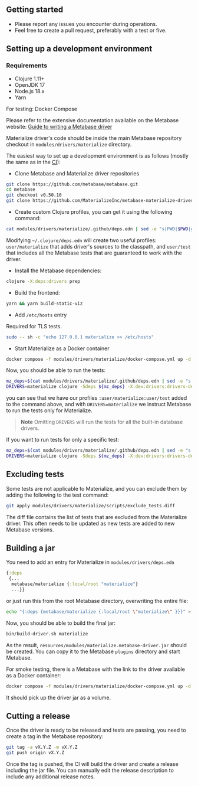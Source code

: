 ## Getting started

* Please report any issues you encounter during operations.
* Feel free to create a pull request, preferably with a test or five.

## Setting up a development environment

### Requirements

* Clojure 1.11+
* OpenJDK 17
* Node.js 18.x
* Yarn

For testing: Docker Compose

Please refer to the extensive documentation available on the Metabase website: [Guide to writing a Metabase driver](https://www.metabase.com/docs/latest/developers-guide/drivers/start.html)

Materialize driver's code should be inside the main Metabase repository checkout in `modules/drivers/materialize` directory.

The easiest way to set up a development environment is as follows (mostly the same as in the [CI](https://github.com/MaterializeInc/metabase-materialize-driver/blob/master/.github/workflows/tests.yml)):

* Clone Metabase and Materialize driver repositories
```bash
git clone https://github.com/metabase/metabase.git
cd metabase
git checkout v0.50.10
git clone https://github.com/MaterializeInc/metabase-materialize-driver.git modules/drivers/materialize
```

* Create custom Clojure profiles, you can get it using the following command:

```bash
cat modules/drivers/materialize/.github/deps.edn | sed -e "s|PWD|$PWD|g" | tr -d '\n'
```

Modifying `~/.clojure/deps.edn` will create two useful profiles: `user/materialize` that adds driver's sources to the classpath, and `user/test` that includes all the Metabase tests that are guaranteed to work with the driver.

* Install the Metabase dependencies:

```bash
clojure -X:deps:drivers prep
```

* Build the frontend:

```bash
yarn && yarn build-static-viz
```

* Add `/etc/hosts` entry

Required for TLS tests.

```bash
sudo -- sh -c "echo 127.0.0.1 materialize >> /etc/hosts"
```

* Start Materialize as a Docker container

```bash
docker compose -f modules/drivers/materialize/docker-compose.yml up -d materialize
```

Now, you should be able to run the tests:

```bash
mz_deps=$(cat modules/drivers/materialize/.github/deps.edn | sed -e "s|PWD|$PWD|g" | tr -d '\n')
DRIVERS=materialize clojure -Sdeps ${mz_deps} -X:dev:drivers:drivers-dev:test:user/materialize
```

you can see that we have our profiles `:user/materialize:user/test` added to the command above, and with `DRIVERS=materialize` we instruct Metabase to run the tests only for Materialize.

> **Note** Omitting `DRIVERS` will run the tests for all the built-in database drivers.

If you want to run tests for only a specific test:

```bash
mz_deps=$(cat modules/drivers/materialize/.github/deps.edn | sed -e "s|PWD|$PWD|g" | tr -d '\n')
DRIVERS=materialize clojure -Sdeps ${mz_deps} -X:dev:drivers:drivers-dev:test:user/materialize :only metabase.query-processor.middleware.parameters.mbql-test
```

## Excluding tests

Some tests are not applicable to Materialize, and you can exclude them by adding the following to the test command:

```bash
git apply modules/drivers/materialize/scripts/exclude_tests.diff
```

The diff file contains the list of tests that are excluded from the Materialize driver. This often needs to be updated as new tests are added to new Metabase versions.

## Building a jar

You need to add an entry for Materialize in `modules/drivers/deps.edn`

```clj
{:deps
 {...
  metabase/materialize {:local/root "materialize"}
  ...}}
```

or just run this from the root Metabase directory, overwriting the entire file:

```bash
echo "{:deps {metabase/materialize {:local/root \"materialize\" }}}" > modules/drivers/deps.edn
```

Now, you should be able to build the final jar:

```bash
bin/build-driver.sh materialize
```

As the result, `resources/modules/materialize.metabase-driver.jar` should be created. You can copy it to the Metabase `plugins` directory and start Metabase.

For smoke testing, there is a Metabase with the link to the driver available as a Docker container:

```bash
docker compose -f modules/drivers/materialize/docker-compose.yml up -d metabase
```

It should pick up the driver jar as a volume.

## Cutting a release

Once the driver is ready to be released and tests are passing, you need to create a tag in the Metabase repository:

```bash
git tag -a vX.Y.Z -m vX.Y.Z
git push origin vX.Y.Z
```

Once the tag is pushed, the CI will build the driver and create a release including the jar file. You can manually edit the release description to include any additional release notes.

